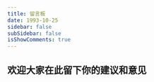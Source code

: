 ```yaml
---
title: 留言板
date: 1993-10-25
sidebar: false
subSidebar: false
isShowComments: true
---
```


## 欢迎大家在此留下你的建议和意见

